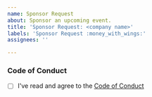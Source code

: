 ```yaml
---
name: Sponsor Request
about: Sponsor an upcoming event.
title: 'Sponsor Request: <company name>'
labels: 'Sponsor Request :money_with_wings:'
assignees: ''

---
```


<!-- A short explanation of why you'd like to sponsor. Are you looking to hire? Want feedback from devs? If you have a specific type of event or sponsorship in mind, please mention that too. -->

### Code of Conduct

<!-- We expect all of our sponsors to uphold our Code of Conduct, so please take a minute to read through it. -->

- [ ] I've read and agree to the [Code of Conduct](https://berlincodeofconduct.org)
